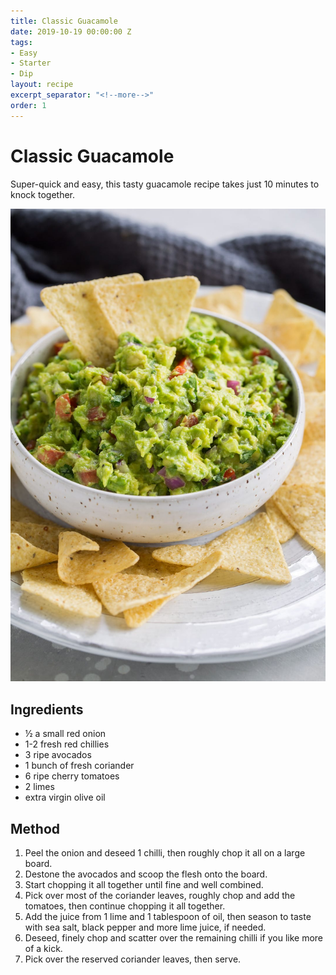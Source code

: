 ```yaml
---
title: Classic Guacamole
date: 2019-10-19 00:00:00 Z
tags:
- Easy
- Starter
- Dip
layout: recipe
excerpt_separator: "<!--more-->"
order: 1
---
```


# Classic Guacamole

Super-quick and easy, this tasty guacamole recipe takes just 10 minutes to knock together.
<!--more-->

[![Guacamole](/_uploads/guacamole.jpg)](/_uploads/guacamole.jpg)

## Ingredients

- ½ a small red onion
- 1-2 fresh red chillies
- 3 ripe avocados
- 1 bunch of fresh coriander
- 6 ripe cherry tomatoes
- 2 limes
- extra virgin olive oil

## Method

1. Peel the onion and deseed 1 chilli, then roughly chop it all on a large board.
2. Destone the avocados and scoop the flesh onto the board.
3. Start chopping it all together until fine and well combined.
4. Pick over most of the coriander leaves, roughly chop and add the tomatoes, then continue chopping it all together.
5. Add the juice from 1 lime and 1 tablespoon of oil, then season to taste with sea salt, black pepper and more lime juice, if needed.
6. Deseed, finely chop and scatter over the remaining chilli if you like more of a kick.
7. Pick over the reserved coriander leaves, then serve.
